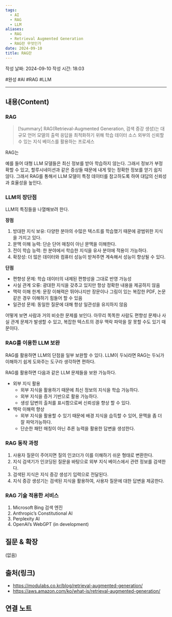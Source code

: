 ```yaml
---
tags:
  - AI
  - RAG
  - LLM
aliases:
  - RAG
  - Retrieval Augmented Generation
  - RAG란 무엇인가
date: 2024-09-10
title: RAG란
---
```

작성 날짜: 2024-09-10
작성 시간: 18:03

#완성 #AI #RAG #LLM 

----
## 내용(Content)

### RAG

>[!summary]
> RAG(Retrieval-Augmented Generation, 검색 증강 생성)는 대규모 언어 모델의 출력 응답을 최적화하기 위해 학습 데이터 소스 외부의 신뢰할 수 있는 지식 베이스를 활용하는 프로세스

RAG는 

예를 들어 대형 LLM 모델들은 최신 정보를 받아 학습하지 않는다. 그래서 정보가 부정확할 수 있고, 할루시네이션과 같은 증상들 때문에 내게 맞는 정확한 정보를 얻기 쉽지 않다. 그래서 RAG를 통해서 LLM 모델이 특정 데이터를 참고하도록 하여 대답의 신뢰성과 효율성을 높인다.

### LLM의 장단점

 LLM의 특징들을 나열해보려 한다.

**장점**
1. 방대한 지식 보유: 다양한 분야의 수많은 텍스트를 학습했기 때문에 광범위한 지식을 가지고 있다.
2. 문맥 이해 능력: 단순 단어 매칭이 아닌 문맥을 이해한다.
3. 전이 학습 능력: 한 분야에서 학습한 지식을 유사 분야에 적용이 가능하다.
4. 확장성: 더 많은 데이터와 컴퓨터 성능이 받쳐주면 계속해서 성능이 향상될 수 있다.

**단점**
- 편향성 문제: 학습 데이터의 내제된 편향성을 그대로 반영 가능성
- 사실 관계 오류: 광대한 지식을 갖추고 있지만 항상 정확한 내용을 제공하지 않음
- 맥락 이해 한계: 문장 이해력은 뛰어나지만 장문이나 그림이 있는 복잡한 PDF, 논문 같은 경우 이해하기 힘들어 할 수 있음
- 일관성 문제: 동일한 질문에 대해 항상 일관성을 유지하지 않음

어떻게 보면 사람과 거의 비슷한 문제를 보인다. 아무리 똑똑한 사람도 편향성 문제나 사실 관계 문제가 발생할 수 있고, 복잡한 텍스트의 경우 맥락 파악을 잘 못할 수도 있기 때문이다.

### RAG를 이용한 LLM 보완

RAG를 활용하면 LLM의 단점을 일부 보완할 수 있다. LLM이 두뇌라면 RAG는 두뇌가 이해하기 쉽게 도와주는 도구라 생각하면 편하다.

RAG를 활용하면 다음과 같은 LLM 문제들을 보완 가능하다.

- 외부 지식 활용
	- 외부 지식을 활용하기 때문에 최신 정보의 지식을 학습 가능하다.
	- 외부 지식을 증거 기반으로 활용 가능하다.
	- 생성 답변의 출처를 표시함으로써 신뢰성을 향상 할 수 있다.
- 맥락 이해력 향상
	- 외부 지식을 활용할 수 있기 때문에 배경 지식을 습득할 수 있어, 문맥을 좀 더 잘 파악가능하다.
	- 단순한 패턴 매칭이 아닌 추론 능력을 활용한 답변을 생성한다.

### RAG 동작 과정

1. 사용자 질문이 주어지면 질의 인코더가 이를 이해하기 쉬운 형태로 변환한다.
2. 지식 검색기가 인코딩된 질문을 바탕으로 외부 지식 베이스에서 관련 정보를 검색한다.
3. 검색된 지식은 지식 증강 생성기 입력으로 전달된다.
4. 지식 증강 생성기는 검색된 지식을 활용하여, 사용자 질문에 대한 답변을 제공한다.


### RAG 기술 적용한 서비스

1. Microsoft Bing 검색 엔진
2. Anthropic’s Constitutional AI
3. Perplexity AI
4. OpenAI’s WebGPT (in development)

## 질문 & 확장

(없음)

## 출처(링크)

- https://modulabs.co.kr/blog/retrieval-augmented-generation/
- https://aws.amazon.com/ko/what-is/retrieval-augmented-generation/
## 연결 노트


